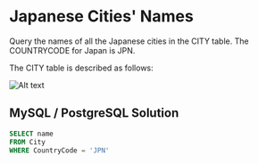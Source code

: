 # Japanese Cities' Names

Query the names of all the Japanese cities in the CITY table. The COUNTRYCODE for Japan is JPN.

The CITY table is described as follows:

![Alt text](https://s3.amazonaws.com/hr-challenge-images/8137/1449729804-f21d187d0f-CITY.jpg)

## MySQL / PostgreSQL Solution
```sql
SELECT name
FROM City
WHERE CountryCode = 'JPN'
```

